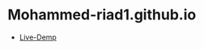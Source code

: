# Mohammed-riad1.github.io
- [Live-Demp](https://mohammed-riad.github.io/Mohammed-riad1.github.io/13.html?fbclid=IwAR24T_nwQOfIezWojxMLoDMKhSewe6FOj1W19fspcH_PUW1IHQCQk94pSBI)
